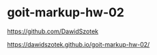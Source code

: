 # goit-markup-hw-02
https://github.com/DawidSzotek

https://dawidszotek.github.io/goit-markup-hw-02/
